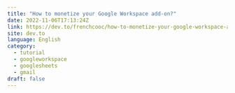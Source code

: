 ```yaml
---
title: "How to monetize your Google Workspace add-on?"
date: 2022-11-06T17:13:24Z
link: https://dev.to/frenchcooc/how-to-monetize-your-google-workspace-add-on-1k0a?utm_medium=RSS&utm_source=news.12bit.vn
site: dev.to
language: English
category:
  - tutorial
  - googleworkspace
  - googlesheets
  - gmail
draft: false
---
```


